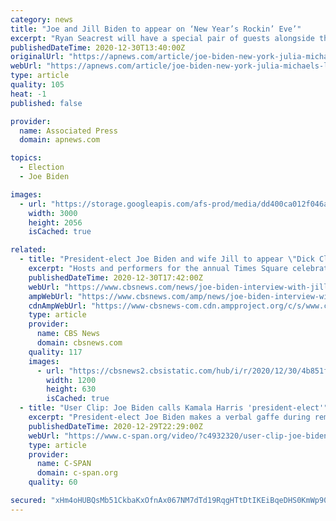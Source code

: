 ```yaml
---
category: news
title: "Joe and Jill Biden to appear on ‘New Year’s Rockin’ Eve’"
excerpt: "Ryan Seacrest will have a special pair of guests alongside the music stars at this year's New Year's Eve celebration on ABC — the president-elect and the future"
publishedDateTime: 2020-12-30T13:40:00Z
originalUrl: "https://apnews.com/article/joe-biden-new-york-julia-michaels-lewis-capaldi-dick-clark-582a11fe48bccec094633ca0e4e9521c"
webUrl: "https://apnews.com/article/joe-biden-new-york-julia-michaels-lewis-capaldi-dick-clark-582a11fe48bccec094633ca0e4e9521c"
type: article
quality: 105
heat: -1
published: false

provider:
  name: Associated Press
  domain: apnews.com

topics:
  - Election
  - Joe Biden

images:
  - url: "https://storage.googleapis.com/afs-prod/media/dd400ca012f046a0aa2c2305203acdf5/3000.jpeg"
    width: 3000
    height: 2056
    isCached: true

related:
  - title: "President-elect Joe Biden and wife Jill to appear \"Dick Clark's New Year's Rockin' Eve\""
    excerpt: "Hosts and performers for the annual Times Square celebration, which will look different this year due to the pandemic, have also been announced."
    publishedDateTime: 2020-12-30T17:42:00Z
    webUrl: "https://www.cbsnews.com/news/joe-biden-interview-with-jill-dick-clarks-new-years-rockin-eve-tv/"
    ampWebUrl: "https://www.cbsnews.com/amp/news/joe-biden-interview-with-jill-dick-clarks-new-years-rockin-eve-tv/"
    cdnAmpWebUrl: "https://www-cbsnews-com.cdn.ampproject.org/c/s/www.cbsnews.com/amp/news/joe-biden-interview-with-jill-dick-clarks-new-years-rockin-eve-tv/"
    type: article
    provider:
      name: CBS News
      domain: cbsnews.com
    quality: 117
    images:
      - url: "https://cbsnews2.cbsistatic.com/hub/i/r/2020/12/30/4b851fdc-667c-48de-be4e-98a99b908e10/thumbnail/1200x630/b1cd6639542992408bad69c0009ab144/gettyimages-1230199205.jpg"
        width: 1200
        height: 630
        isCached: true
  - title: "User Clip: Joe Biden calls Kamala Harris 'president-elect'"
    excerpt: "President-elect Joe Biden makes a verbal gaffe during remarks in Wilmington, Del."
    publishedDateTime: 2020-12-29T22:29:00Z
    webUrl: "https://www.c-span.org/video/?c4932320/user-clip-joe-biden-calls-kamala-harris-president-elect"
    type: article
    provider:
      name: C-SPAN
      domain: c-span.org
    quality: 60

secured: "xHm4oHUBQsMb51CkbaKxOfnAx067NM7dTd19RqgHTtDtIKEiBqeDHS0KmWp90G+9HCEbCIxzM+lMuw73Ae55DhYCVpreMPaRArP6ohh4NLYZqCNp9ZfSs4lknxBbGnOJj67LHiF0b5EjZh+4Y24d+fslwCPGqkYdWtZdc5GS2p+NAoYCeCmzAyIcRGp2i05XQhXtMI6QOGVr5rX+u2IRWTE5Dr+NoMyArJKubkFURs+rm675T2vnQsxcn6xbRvxDHkoYxjRcnhcProZfPx8miuc96cvW8EgCz9KLK2a3ZnuN6lG3NQRhaK1kdsHye5UyCJAyZKMj//P/FhctTJFqz7UH6XlHfTv3RctiVvUXgIM=;ZMnI/ZWRDimHNF4fdjJnoQ=="
---
```


